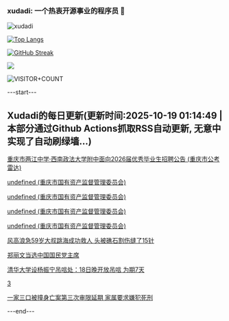 ### xudadi: 一个热衷开源事业的程序员 👋

![xudadi](https://github-readme-stats-git-masterorgs-github-readme-stats-team.vercel.app/api?username=xudadi)

[![Top Langs](https://github-readme-stats.vercel.app/api/top-langs/?username=xudadi)](https://github.com/anuraghazra/github-readme-stats)

[![GitHub Streak](https://streak-stats.demolab.com?user=xudadi&locale=zh_Hans)](https://git.io/streak-stats)

![](https://raw.githubusercontent.com/xudadi/xudadi/main/assets/github-contribution-grid-snake.svg)

![VISITOR+COUNT](https://komarev.com/ghpvc/?username=xudadi&label=VISITOR+COUNT)


---start---

## Xudadi的每日更新(更新时间:2025-10-19 01:14:49 | 本部分通过Github Actions抓取RSS自动更新, 无意中实现了自动刷绿墙...)

[重庆市两江中学·西南政法大学附中面向2026届优秀毕业生招聘公告 (重庆市公考雷达)](https://www.gongkaoleida.com/article/2654358)

[undefined (重庆市国有资产监督管理委员会)](https://dadilab.github.io/feeds/all.xml)

[undefined (重庆市国有资产监督管理委员会)](https://dadilab.github.io/feeds/all.xml)

[undefined (重庆市国有资产监督管理委员会)](https://dadilab.github.io/feeds/all.xml)

[undefined (重庆市国有资产监督管理委员会)](https://dadilab.github.io/feeds/all.xml)

[风高浪急59岁大叔跳海成功救人 头被礁石割伤缝了15针](https://m.163.com/news/article/KC67ILCK053469LG.html)

[郑丽文当选中国国民党主席](https://m.163.com/news/article/KC65525O0001899O.html)

[清华大学设杨振宁吊唁处：18日晚开放吊唁 为期7天](https://m.163.com/news/article/KC61E1A20512B07B.html)

[3](https://m.163.com/touch/news/sub/domestic)

[一家三口被撞身亡案第三次审限延期 家属要求嫌犯死刑](https://m.163.com/news/article/KC5PVU4E0514D3UH.html)

---end---
